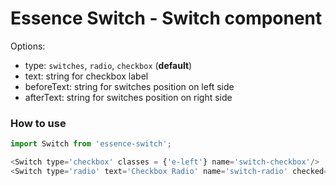 # Essence Switch - Switch component

Options:
- type: `switches`, `radio`, `checkbox` (**default**)
- text: string for checkbox label
- beforeText: string for switches position on left side
- afterText: string for switches position on right side

### How to use
```js
import Switch from 'essence-switch';

<Switch type='checkbox' classes = {'e-left'} name='switch-checkbox'/>
<Switch type='radio' text='Checkbox Radio' name='switch-radio' checked={true} />
```